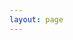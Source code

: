 ```yaml
---
layout: page
---
```


<script setup>
import {
  VPTeamPage,
  VPTeamPageTitle,
  VPTeamMembers
} from 'vitepress/theme'

const members = [
  {
    avatar: 'https://www.github.com/andreynering.png',
    name: '🇧🇷 Andrey Nering',
    title: 'Creator & Maintainer',
    sponsor: 'https://github.com/sponsors/andreynering',
    links: [
      { icon: 'github', link: 'https://github.com/andreynering' },
      { icon: 'discord', link: 'https://discord.com/users/310141681926275082' },
      { icon: 'x', link: 'https://x.com/andreynering' },
      { icon: 'bluesky', link: 'https://bsky.app/profile/andreynering.bsky.social' },
      { icon: 'mastodon', link: 'https://mastodon.social/@andreynering' }
    ]
  },
  {
    avatar: 'https://www.github.com/pd93.png',
    name: '🇬🇧 Pete Davison',
    title: 'Maintainer',
    sponsor: 'https://github.com/sponsors/pd93',
    links: [
      { icon: 'github', link: 'https://github.com/pd93' },
      { icon: 'bluesky', link: 'https://bsky.app/profile/pd93.uk' }
    ]
  },
  {
    avatar: 'https://www.github.com/vmaerten.png',
    name: '🇫🇷 Valentin Maerten',
    title: 'Maintainer',
    sponsor: 'https://github.com/sponsors/vmaerten',
    links: [
      { icon: 'github', link: 'https://github.com/vmaerten' },
      { icon: 'x', link: 'https://x.com/vmaerten' },
      { icon: 'bluesky', link: 'https://bsky.app/profile/vmaerten.bsky.social' }
    ]
  }

]
</script>

<VPTeamPage>
  <VPTeamPageTitle>
    <template #title>
      Our Team
    </template>
    <template #lead>
      The development of Task is guided by an international
      team, some of whom have chosen to be featured below.
    </template>
  </VPTeamPageTitle>
  <VPTeamMembers :members />
</VPTeamPage>
